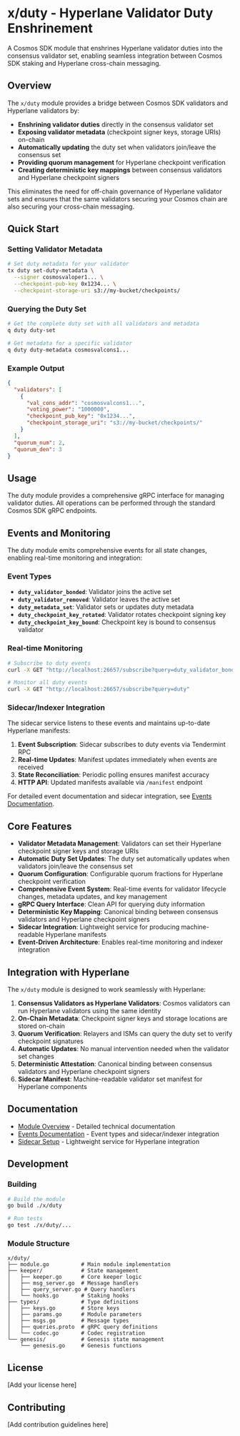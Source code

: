# x/duty - Hyperlane Validator Duty Enshrinement

A Cosmos SDK module that enshrines Hyperlane validator duties into the consensus validator set, enabling seamless integration between Cosmos SDK staking and Hyperlane cross-chain messaging.

## Overview

The `x/duty` module provides a bridge between Cosmos SDK validators and Hyperlane validators by:

- **Enshrining validator duties** directly in the consensus validator set
- **Exposing validator metadata** (checkpoint signer keys, storage URIs) on-chain
- **Automatically updating** the duty set when validators join/leave the consensus set
- **Providing quorum management** for Hyperlane checkpoint verification
- **Creating deterministic key mappings** between consensus validators and Hyperlane checkpoint signers

This eliminates the need for off-chain governance of Hyperlane validator sets and ensures that the same validators securing your Cosmos chain are also securing your cross-chain messaging.

## Quick Start

### Setting Validator Metadata

```bash
# Set duty metadata for your validator
tx duty set-duty-metadata \
  --signer cosmosvaloper1... \
  --checkpoint-pub-key 0x1234... \
  --checkpoint-storage-uri s3://my-bucket/checkpoints/
```

### Querying the Duty Set

```bash
# Get the complete duty set with all validators and metadata
q duty duty-set

# Get metadata for a specific validator
q duty duty-metadata cosmosvalcons1...
```

### Example Output

```json
{
  "validators": [
    {
      "val_cons_addr": "cosmosvalcons1...",
      "voting_power": "1000000",
      "checkpoint_pub_key": "0x1234...",
      "checkpoint_storage_uri": "s3://my-bucket/checkpoints/"
    }
  ],
  "quorum_num": 2,
  "quorum_den": 3
}
```

## Usage

The duty module provides a comprehensive gRPC interface for managing validator duties. All operations can be performed through the standard Cosmos SDK gRPC endpoints.

## Events and Monitoring

The duty module emits comprehensive events for all state changes, enabling real-time monitoring and integration:

### Event Types

- **`duty_validator_bonded`**: Validator joins the active set
- **`duty_validator_removed`**: Validator leaves the active set
- **`duty_metadata_set`**: Validator sets or updates duty metadata
- **`duty_checkpoint_key_rotated`**: Validator rotates checkpoint signing key
- **`duty_checkpoint_key_bound`**: Checkpoint key is bound to consensus validator

### Real-time Monitoring

```bash
# Subscribe to duty events
curl -X GET "http://localhost:26657/subscribe?query=duty_validator_bonded"

# Monitor all duty events
curl -X GET "http://localhost:26657/subscribe?query=duty"
```

### Sidecar/Indexer Integration

The sidecar service listens to these events and maintains up-to-date Hyperlane manifests:

1. **Event Subscription**: Sidecar subscribes to duty events via Tendermint RPC
2. **Real-time Updates**: Manifest updates immediately when events are received
3. **State Reconciliation**: Periodic polling ensures manifest accuracy
4. **HTTP API**: Updated manifests available via `/manifest` endpoint

For detailed event documentation and sidecar integration, see [Events Documentation](docs/events.md).

## Core Features

- **Validator Metadata Management**: Validators can set their Hyperlane checkpoint signer keys and storage URIs
- **Automatic Duty Set Updates**: The duty set automatically updates when validators join/leave the consensus set
- **Quorum Configuration**: Configurable quorum fractions for Hyperlane checkpoint verification
- **Comprehensive Event System**: Real-time events for validator lifecycle changes, metadata updates, and key management
- **gRPC Query Interface**: Clean API for querying duty information
- **Deterministic Key Mapping**: Canonical binding between consensus validators and Hyperlane checkpoint signers
- **Sidecar Integration**: Lightweight service for producing machine-readable Hyperlane manifests
- **Event-Driven Architecture**: Enables real-time monitoring and indexer integration

## Integration with Hyperlane

The `x/duty` module is designed to work seamlessly with Hyperlane:

1. **Consensus Validators as Hyperlane Validators**: Cosmos validators can run Hyperlane validators using the same identity
2. **On-Chain Metadata**: Checkpoint signer keys and storage locations are stored on-chain
3. **Quorum Verification**: Relayers and ISMs can query the duty set to verify checkpoint signatures
4. **Automatic Updates**: No manual intervention needed when the validator set changes
5. **Deterministic Attestation**: Canonical binding between consensus validators and Hyperlane checkpoint signers
6. **Sidecar Manifest**: Machine-readable validator set manifest for Hyperlane components

## Documentation

- [Module Overview](docs/overview.md) - Detailed technical documentation
- [Events Documentation](docs/events.md) - Event types and sidecar/indexer integration
- [Sidecar Setup](docs/sidecar.md) - Lightweight service for Hyperlane integration

## Development

### Building

```bash
# Build the module
go build ./x/duty

# Run tests
go test ./x/duty/...
```

### Module Structure

```
x/duty/
├── module.go          # Main module implementation
├── keeper/            # State management
│   ├── keeper.go      # Core keeper logic
│   ├── msg_server.go  # Message handlers
│   ├── query_server.go # Query handlers
│   └── hooks.go       # Staking hooks
├── types/             # Type definitions
│   ├── keys.go        # Store keys
│   ├── params.go      # Module parameters
│   ├── msgs.go        # Message types
│   ├── queries.proto  # gRPC query definitions
│   └── codec.go       # Codec registration
└── genesis/           # Genesis state management
    └── genesis.go     # Genesis functions
```

## License

[Add your license here]

## Contributing

[Add contribution guidelines here]
